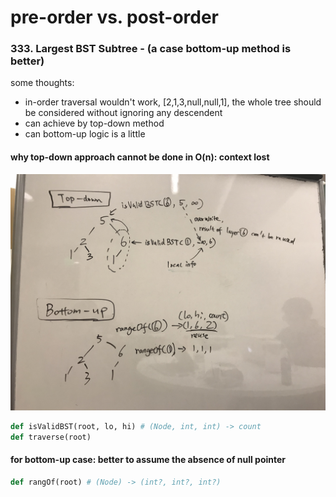 # pre-order vs. post-order

### 333. Largest BST Subtree - \(a case bottom-up method is better\)

some thoughts:

* in-order traversal wouldn't work, \[2,1,3,null,null,1\], the whole tree should be considered without ignoring any descendent
* can achieve by top-down method
* can bottom-up logic is a little

#### why top-down approach cannot be done in O\(n\): context lost

![](../.gitbook/assets/333.jpeg)

```python
def isValidBST(root, lo, hi) # (Node, int, int) -> count
def traverse(root)
```

#### for bottom-up case: better to assume the absence of null pointer

```python
def rangOf(root) # (Node) -> (int?, int?, int?)
```


